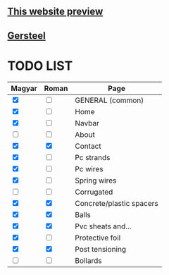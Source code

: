 ## [This website preview](http://5.15.190.77:3500/)

## [Gersteel](https://gersteel.netlify.app)

# TODO LIST

<table>
   <thead>
      <tr>
         <th>Magyar</th>
         <th>Roman</th>
         <th>Page</th>
      </tr>
   </thead>
   <tbody>
      <tr>
         <td>
         <input type="checkbox" checked>
         </input>
         </td>
                  <td><input type="checkbox" >
         </input></td>
         <td>GENERAL (common)</td>
      </tr>
      <tr>
         <td>
         <input type="checkbox" checked>
         </input>
         </td>
                  <td><input type="checkbox" >
         </input></td>
         <td>Home</td>
      </tr>
      <tr>
         <td>
         <input type="checkbox" checked>
         </input>
         </td>
                  <td><input type="checkbox" >
         </input></td>
         <td>Navbar</td>
      </tr>
      <tr>
         <td>
         <input type="checkbox" >
         </input>
         </td>
                  <td><input type="checkbox" >
         </input></td>
         <td>About</td>
      </tr>
      <tr>
         <td>
         <input type="checkbox" checked>
         </input>
         </td>
                  <td><input type="checkbox" checked>
         </input></td>
         <td>Contact</td>
      </tr>
      <tr>
         <td>
         <input type="checkbox" checked>
         </input>
         </td>
                  <td><input type="checkbox" >
         </input></td>
         <td>Pc strands</td>
      </tr>
      <tr>
         <td>
         <input type="checkbox" checked>
         </input>
         </td>
                  <td><input type="checkbox" >
         </input></td>
         <td>Pc wires</td>
      </tr>
      <tr>
         <td>
         <input type="checkbox" checked>
         </input>
         </td>
                  <td><input type="checkbox" >
         </input></td>
         <td>Spring wires</td>
      </tr>
      <tr>
         <td>
         <input type="checkbox" >
         </input>
         </td>
                  <td><input type="checkbox" >
         </input></td>
         <td>Corrugated</td>
      </tr>
      <tr>
         <td>
         <input type="checkbox" checked>
         </input>
         </td>
                  <td><input type="checkbox" checked>
         </input></td>
         <td>Concrete/plastic spacers</td>
      </tr>
      <tr>
         <td>
         <input type="checkbox" checked>
         </input>
         </td>
                  <td><input type="checkbox" checked>
         </input></td>
         <td>Balls</td>
      </tr>
      <tr>
         <td>
         <input type="checkbox" checked>
         </input>
         </td>
                  <td><input type="checkbox" checked>
         </input></td>
         <td>Pvc sheats and...</td>
      </tr>
      <tr>
         <td>
         <input type="checkbox" checked>
         </input>
         </td>
                  <td><input type="checkbox" >
         </input></td>
         <td>Protective foil</td>
      </tr>
      <tr>
         <td>
         <input type="checkbox" checked>
         </input>
         </td>
                  <td><input type="checkbox" checked>
         </input></td>
         <td>Post tensioning</td>
      </tr>
      <tr>
         <td>
         <input type="checkbox" >
         </input>
         </td>
                  <td><input type="checkbox" >
         </input></td>
         <td>Bollards</td>
      </tr>
   </tbody>
</table>

